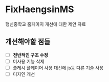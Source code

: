 # FixHaengsinMS
행신중학교 홈페이지 개선에 대한 제안 자료

## 개선해야할 점들

- [ ] **전반적인 구조 수정**
- [ ] 미사용 기능 삭제   
- [ ] 플레시 플레이어 사용 대신에 js등 다른 기술 사용   
- [ ] 디자인 개선    
